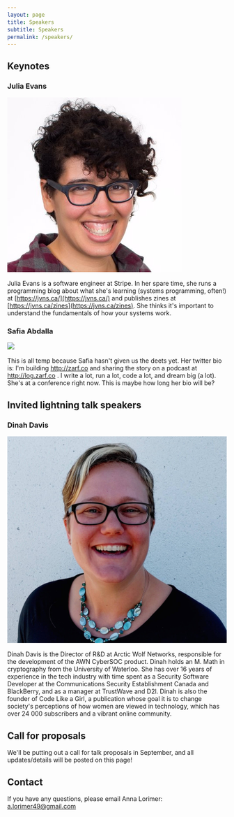 ```yaml
---
layout: page
title: Speakers
subtitle: Speakers
permalink: /speakers/
---
```


<div class="pretty-links">

## Keynotes

### Julia Evans

![](/assets/img/speakers/julia.jpg)

Julia Evans is a software engineer at Stripe. In her spare time, she runs a programming blog about what she's learning (systems programming, often!) at [https://jvns.ca/](https://jvns.ca/) and publishes zines at [https://jvns.ca/zines](https://jvns.ca/zines). She thinks it's important to understand the fundamentals of how your systems work.

### Safia Abdalla

![](https://pbs.twimg.com/profile_images/871404250060009472/8vegZkvO_400x400.jpg)

This is all temp because Safia hasn't given us the deets yet. Her twitter bio is: I'm building http://zarf.co  and sharing the story on a podcast at http://log.zarf.co . I write a lot, run a lot, code a lot, and dream big (a lot). She's at a conference right now. This is maybe how long her bio will be?

## Invited lightning talk speakers

### Dinah Davis

![](/assets/img/speakers/dinah.jpg)

Dinah Davis is the Director of R&D at Arctic Wolf Networks, responsible for the development of the AWN CyberSOC product. Dinah holds an M. Math in cryptography from the University of Waterloo. She has over 16 years of experience in the tech industry with time spent as a Security Software Developer at the Communications Security Establishment Canada and BlackBerry, and as a manager at TrustWave and D2l. Dinah is also the founder of Code Like a Girl, a publication whose goal it is to change society's perceptions of how women are viewed in technology, which has over 24 000 subscribers and a vibrant online community.


## Call for proposals

We'll be putting out a call for talk proposals in September, and all updates/details will be posted on this page!

## Contact

If you have any questions, please email Anna Lorimer: [a.lorimer49@gmail.com](mailto:a.lorimer49@gmail.com)

</div>


